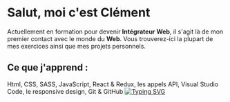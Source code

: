# Salut, moi c'est Clément #
Actuellement en formation pour devenir **Intégrateur Web**, il s'agit là de mon premier contact avec le monde du **Web**.
Vous trouverez-ici la plupart de mes exercices ainsi que mes projets personnels.
## Ce que j'apprend : ##
Html, CSS, SASS, JavaScript, React & Redux, les appels API, Visual Studio Code, le responsive design, Git & GitHub
[![Typing SVG](https://readme-typing-svg.demolab.com?font=Fira+Code&pause=1000&width=435&lines=%3C!DOCTYPE+html%3E;%3Chtml+lang%3D%22fr%22%3E)](https://git.io/typing-svg)
